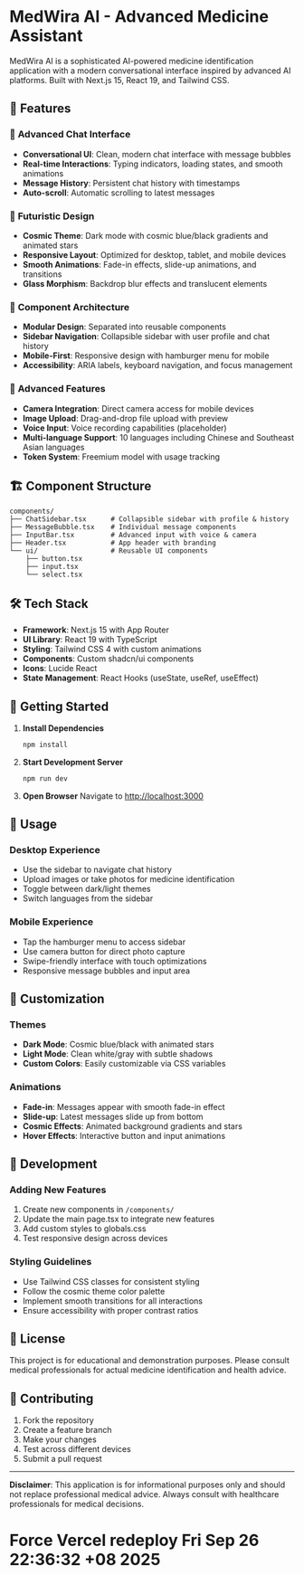 # MedWira AI - Advanced Medicine Assistant
<!-- Updated: Latest fixes deployed -->

MedWira AI is a sophisticated AI-powered medicine identification application with a modern conversational interface inspired by advanced AI platforms. Built with Next.js 15, React 19, and Tailwind CSS.

## 🚀 Features

### 💬 **Advanced Chat Interface**
- **Conversational UI**: Clean, modern chat interface with message bubbles
- **Real-time Interactions**: Typing indicators, loading states, and smooth animations
- **Message History**: Persistent chat history with timestamps
- **Auto-scroll**: Automatic scrolling to latest messages

### 🎨 **Futuristic Design**
- **Cosmic Theme**: Dark mode with cosmic blue/black gradients and animated stars
- **Responsive Layout**: Optimized for desktop, tablet, and mobile devices
- **Smooth Animations**: Fade-in effects, slide-up animations, and transitions
- **Glass Morphism**: Backdrop blur effects and translucent elements

### 📱 **Component Architecture**
- **Modular Design**: Separated into reusable components
- **Sidebar Navigation**: Collapsible sidebar with user profile and chat history
- **Mobile-First**: Responsive design with hamburger menu for mobile
- **Accessibility**: ARIA labels, keyboard navigation, and focus management

### 🔧 **Advanced Features**
- **Camera Integration**: Direct camera access for mobile devices
- **Image Upload**: Drag-and-drop file upload with preview
- **Voice Input**: Voice recording capabilities (placeholder)
- **Multi-language Support**: 10 languages including Chinese and Southeast Asian languages
- **Token System**: Freemium model with usage tracking

## 🏗️ **Component Structure**

```
components/
├── ChatSidebar.tsx      # Collapsible sidebar with profile & history
├── MessageBubble.tsx    # Individual message components
├── InputBar.tsx         # Advanced input with voice & camera
├── Header.tsx           # App header with branding
└── ui/                  # Reusable UI components
    ├── button.tsx
    ├── input.tsx
    └── select.tsx
```

## 🛠️ **Tech Stack**

- **Framework**: Next.js 15 with App Router
- **UI Library**: React 19 with TypeScript
- **Styling**: Tailwind CSS 4 with custom animations
- **Components**: Custom shadcn/ui components
- **Icons**: Lucide React
- **State Management**: React Hooks (useState, useRef, useEffect)

## 🚀 **Getting Started**

1. **Install Dependencies**
   ```bash
   npm install
   ```

2. **Start Development Server**
   ```bash
   npm run dev
   ```

3. **Open Browser**
   Navigate to [http://localhost:3000](http://localhost:3000)

## 📱 **Usage**

### **Desktop Experience**
- Use the sidebar to navigate chat history
- Upload images or take photos for medicine identification
- Toggle between dark/light themes
- Switch languages from the sidebar

### **Mobile Experience**
- Tap the hamburger menu to access sidebar
- Use camera button for direct photo capture
- Swipe-friendly interface with touch optimizations
- Responsive message bubbles and input area

## 🎨 **Customization**

### **Themes**
- **Dark Mode**: Cosmic blue/black with animated stars
- **Light Mode**: Clean white/gray with subtle shadows
- **Custom Colors**: Easily customizable via CSS variables

### **Animations**
- **Fade-in**: Messages appear with smooth fade-in effect
- **Slide-up**: Latest messages slide up from bottom
- **Cosmic Effects**: Animated background gradients and stars
- **Hover Effects**: Interactive button and input animations

## 🔧 **Development**

### **Adding New Features**
1. Create new components in `/components/`
2. Update the main page.tsx to integrate new features
3. Add custom styles to globals.css
4. Test responsive design across devices

### **Styling Guidelines**
- Use Tailwind CSS classes for consistent styling
- Follow the cosmic theme color palette
- Implement smooth transitions for all interactions
- Ensure accessibility with proper contrast ratios

## 📄 **License**

This project is for educational and demonstration purposes. Please consult medical professionals for actual medicine identification and health advice.

## 🤝 **Contributing**

1. Fork the repository
2. Create a feature branch
3. Make your changes
4. Test across different devices
5. Submit a pull request

---

**Disclaimer**: This application is for informational purposes only and should not replace professional medical advice. Always consult with healthcare professionals for medical decisions.
# Force Vercel redeploy Fri Sep 26 22:36:32 +08 2025
